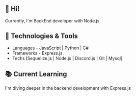 ## :wave: Hi! 

Currently, I'm BackEnd developer with Node.js.

## :wrench: Technologies & Tools

- Languages - JavaScript | Python | C#
- Frameworks - Express.js.
- Techs [Sequelize.js | Node.js | Discord.js | Git | Mysql]

## :books: Current Learning

I'm diving deeper in the backend development with Express.js

<!---
IvoCorrea/IvoCorrea is a ✨ special ✨ repository because its `README.md` (this file) appears on your GitHub profile.
You can click the Preview link to take a look at your changes. 👋 👀 🌱
--->
